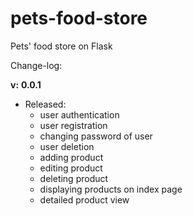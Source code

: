 # pets-food-store
Pets' food store on Flask

Change-log:

**v:** __0.0.1__
- Released:
  - user authentication
  - user registration
  - changing password of user
  - user deletion
  - adding product
  - editing product
  - deleting product
  - displaying products on index page
  - detailed product view

